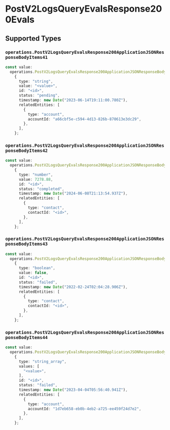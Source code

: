 # PostV2LogsQueryEvalsResponse200Evals


## Supported Types

### `operations.PostV2LogsQueryEvalsResponse200ApplicationJSONResponseBodyItems41`

```typescript
const value:
  operations.PostV2LogsQueryEvalsResponse200ApplicationJSONResponseBodyItems41 =
    {
      type: "string",
      value: "<value>",
      id: "<id>",
      status: "pending",
      timestamp: new Date("2023-06-14T19:11:00.780Z"),
      relatedEntities: [
        {
          type: "account",
          accountId: "a66cbf5e-c594-4d13-826b-870613e3dc29",
        },
      ],
    };
```

### `operations.PostV2LogsQueryEvalsResponse200ApplicationJSONResponseBodyItems42`

```typescript
const value:
  operations.PostV2LogsQueryEvalsResponse200ApplicationJSONResponseBodyItems42 =
    {
      type: "number",
      value: 7278.88,
      id: "<id>",
      status: "completed",
      timestamp: new Date("2024-06-08T21:13:54.937Z"),
      relatedEntities: [
        {
          type: "contact",
          contactId: "<id>",
        },
      ],
    };
```

### `operations.PostV2LogsQueryEvalsResponse200ApplicationJSONResponseBodyItems43`

```typescript
const value:
  operations.PostV2LogsQueryEvalsResponse200ApplicationJSONResponseBodyItems43 =
    {
      type: "boolean",
      value: false,
      id: "<id>",
      status: "failed",
      timestamp: new Date("2022-02-24T02:04:28.906Z"),
      relatedEntities: [
        {
          type: "contact",
          contactId: "<id>",
        },
      ],
    };
```

### `operations.PostV2LogsQueryEvalsResponse200ApplicationJSONResponseBodyItems44`

```typescript
const value:
  operations.PostV2LogsQueryEvalsResponse200ApplicationJSONResponseBodyItems44 =
    {
      type: "string_array",
      values: [
        "<value>",
      ],
      id: "<id>",
      status: "failed",
      timestamp: new Date("2023-04-04T05:56:40.941Z"),
      relatedEntities: [
        {
          type: "account",
          accountId: "1d7eb658-eb0b-4eb2-a725-ee459f24d7e2",
        },
      ],
    };
```

